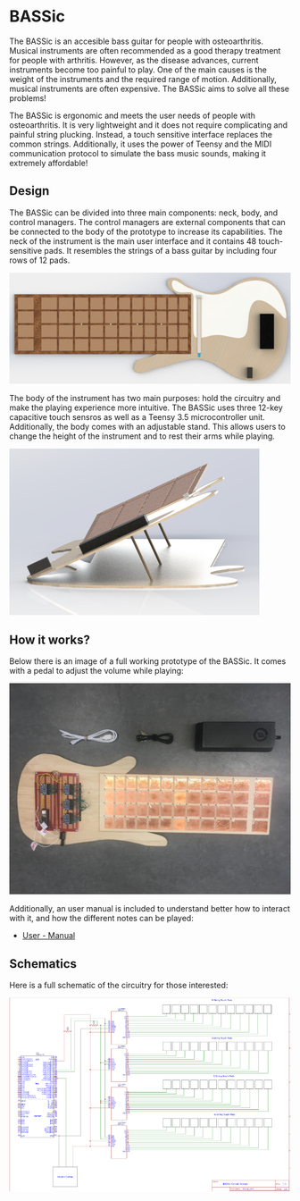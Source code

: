 # BASSic

The BASSic is an accesible bass guitar for people with osteoarthritis. Musical instruments are often recommended as a good therapy treatment for people with arthritis. However, as the disease advances, current instruments become too painful to play. One of the main causes is the weight of the instruments and the required range of motion. Additionally, musical instruments are often expensive. The BASSic aims to solve all these problems!

The BASSic is ergonomic and meets the user needs of people with osteoarthritis. It is very lightweight and it does not require complicating and painful string plucking. Instead, a touch sensitive interface replaces the common strings. Additionally, it uses the power of Teensy and the MIDI communication protocol to simulate the bass music sounds, making it extremely affordable!

## Design

The BASSic can be divided into three main components: neck, body, and control managers. The control managers are external components that can be connected to the body of the prototype to increase its capabilities. The neck of the instrument is the main user interface and it contains 48 touch-sensitive pads. It resembles the strings of a bass guitar by including four rows of 12 pads.  

![BASSic - Top View](final_design_top.PNG)

The body of the instrument has two main purposes: hold the circuitry and make the playing experience more intuitive. The BASSic uses three 12-key capacitive touch sensros as well as a Teensy 3.5 microcontroller unit. Additionally, the body comes with an adjustable stand. This allows users to change the height of the instrument and to rest their arms while playing.

![BASSic - Side View](final_design_side.PNG)


## How it works?

Below there is an image of a full working prototype of the BASSic. It comes with a pedal to adjust the volume while playing:

![BASSic - Prototype](prototype.jpg)

Additionally, an user manual is included to understand better how to interact with it, and how the different notes can be played:

- [User - Manual](User-Manual.pdf)

## Schematics

Here is a full schematic of the circuitry for those interested:

![BASSic - Schematic](schematic.PNG)
